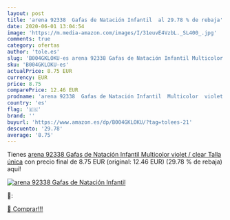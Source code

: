 ```yaml
---
layout: post
title: 'arena 92338  Gafas de Natación Infantil  al 29.78 % de rebaja'
date: 2020-06-01 13:04:54
image: 'https://m.media-amazon.com/images/I/31euvE4VzbL._SL400_.jpg'
comments: true
category: ofertas
author: 'tole.es'
slug: 'B004GKLOKU-es arena 92338 Gafas de Natación Infantil Multicolor violet /...'
sku: 'B004GKLOKU-es'
actualPrice: 8.75 EUR
currency: EUR
price: 8.75
comparePrice: 12.46 EUR
prodname: 'arena 92338  Gafas de Natación Infantil  Multicolor  violet / clear   Talla única'
country: 'es'
flag: '🇪🇸'
brand: ''
buyurl: 'https://www.amazon.es/dp/B004GKLOKU/?tag=tolees-21'
descuento: '29.78'
average: '8.75'
---
```


Tienes [arena 92338  Gafas de Natación Infantil  Multicolor  violet / clear   Talla única](https://www.amazon.es/dp/B004GKLOKU/?tag=tolees-21) con precio final de  8.75 EUR (original: 12.46 EUR) (29.78 %  de rebaja) aqui!

[![arena 92338  Gafas de Natación Infantil ](https://m.media-amazon.com/images/I/31euvE4VzbL._SL400_.jpg)](https://www.amazon.es/dp/B004GKLOKU/?tag=tolees-21)

🔎:


[🛒 Comprar!!!](https://www.amazon.es/dp/B004GKLOKU/?tag=tolees-21)
